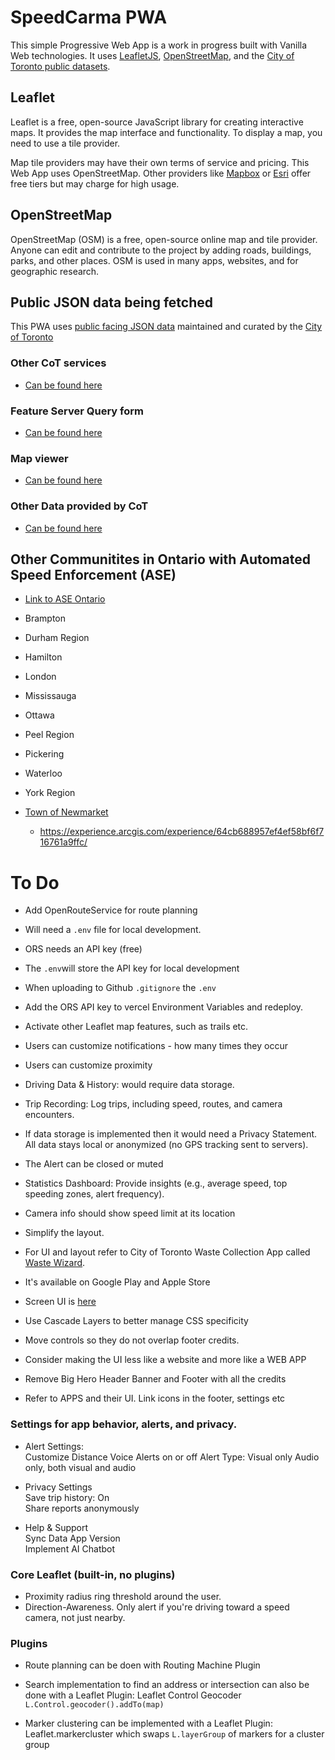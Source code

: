 # SpeedCarma PWA

This simple Progressive Web App is a work in progress built with Vanilla Web technologies. It uses [LeafletJS](https://leafletjs.com/), [OpenStreetMap](https://www.openstreetmap.org/), and the [City of Toronto public datasets](https://www.toronto.ca/city-government/data-research-maps/open-data/).

## Leaflet

Leaflet is a free, open-source JavaScript library for creating interactive maps. It provides the map interface and functionality. To display a map, you need to use a tile provider.

Map tile providers may have their own terms of service and pricing. This Web App uses OpenStreetMap. Other providers like [Mapbox](https://www.mapbox.com/) or [Esri](https://www.esri.com/en-us/home) offer free tiers but may charge for high usage.

## OpenStreetMap

OpenStreetMap (OSM) is a free, open-source online map and tile provider. Anyone can edit and contribute to the project by adding roads, buildings, parks, and other places. OSM is used in many apps, websites, and for geographic research.


## Public JSON data being fetched

This PWA uses [public facing JSON data](https://services3.arcgis.com/b9WvedVPoizGfvfD/ArcGIS/rest/services/COT_SPEED_CAMERAS/FeatureServer/0/query?where=1%3D1%20&objectIds=&time=&geometry=&geometryType=esriGeometryEnvelope&inSR=&spatialRel=esriSpatialRelIntersects&resultType=none&distance=0.0&units=esriSRUnit_Meter&returnGeodetic=false&outFields=*&returnGeometry=true&multipatchOption=xyFootprint&maxAllowableOffset=&geometryPrecision=&outSR=&datumTransformation=&applyVCSProjection=false&returnIdsOnly=false&returnUniqueIdsOnly=false&returnCountOnly=false&returnExtentOnly=false&returnDistinctValues=false&orderByFields=&groupByFieldsForStatistics=&outStatistics=&having=&resultOffset=&resultRecordCount=&returnZ=false&returnM=false&returnExceededLimitFeatures=true&quantizationParameters=&sqlFormat=none&token=&f=json) maintained and curated by the [City of Toronto](https://www.toronto.ca/city-government/data-research-maps/open-data/)

### Other CoT services

- [Can be found here](https://services3.arcgis.com/b9WvedVPoizGfvfD/ArcGIS/rest/services/)

### Feature Server Query form

- [Can be found here](https://services3.arcgis.com/b9WvedVPoizGfvfD/ArcGIS/rest/services/COT_SPEED_CAMERAS/FeatureServer/0/query)


### Map viewer

- [Can be found here](https://www.arcgis.com/apps/mapviewer/index.html?url=https://services3.arcgis.com/b9WvedVPoizGfvfD/ArcGIS/rest/services/COT_SPEED_CAMERAS/FeatureServer&source=sd)

### Other Data provided by CoT

- [Can be found here](https://services3.arcgis.com/b9WvedVPoizGfvfD/ArcGIS/rest/services/)

## Other Communitites in Ontario with Automated Speed Enforcement (ASE)

- [Link to ASE Ontario](https://www.aseontario.com/ase-communities)

- Brampton
- Durham Region
- Hamilton
- London
- Mississauga
- Ottawa
- Peel Region
- Pickering
- Waterloo
- York Region
- [Town of Newmarket](https://www.newmarket.ca/CommunitySafetyCameras)
    - https://experience.arcgis.com/experience/64cb688957ef4ef58bf6f716761a9ffc/


# To Do

- Add OpenRouteService for route planning
- Will need a `.env` file for local development.
- ORS needs an API key (free) 
- The `.env`will store the API key for local development
- When uploading to Github `.gitignore` the `.env`
- Add the ORS API key to vercel Environment Variables and redeploy.

- Activate other Leaflet map features, such as trails etc. 
- Users can customize notifications - how many times they occur
- Users can customize proximity
- Driving Data & History: would require data storage.
- Trip Recording: Log trips, including speed, routes, and camera encounters.
- If data storage is implemented then it would need a Privacy Statement. All data stays local or anonymized (no GPS tracking sent to servers).

- The Alert can be closed or muted
- Statistics Dashboard: Provide insights (e.g., average speed, top speeding zones, alert frequency).

- Camera info should show speed limit at its location

- Simplify the layout.
- For UI and layout refer to City of Toronto Waste Collection App called [Waste Wizard](https://www.toronto.ca/services-payments/recycling-organics-garbage/waste-wizard/). 
- It's available on Google Play and Apple Store
- Screen UI is [here](https://play.google.com/store/apps/details?id=ca.toronto.torontowastewizard&hl=en_CA)
- Use Cascade Layers to better manage CSS specificity
- Move controls so they do not overlap footer credits.
- Consider making the UI less like a website and more like a WEB APP
- Remove Big Hero Header Banner and Footer with all the credits
- Refer to APPS and their UI. Link icons in the footer, settings etc

### Settings for app behavior, alerts, and privacy.

- Alert Settings:                                 
Customize Distance
Voice Alerts on or off
Alert Type: Visual only Audio only, both visual and audio

- Privacy Settings                              
Save trip history: On                        
Share reports anonymously                    

- Help & Support                                
Sync Data
App Version       
Implement AI Chatbot                            


### Core Leaflet (built-in, no plugins)

- Proximity radius ring threshold around the user.
- Direction-Awareness. Only alert if you're driving toward a speed camera, not just nearby.

### Plugins

- Route planning can be doen with Routing Machine Plugin 

- Search implementation to find an address or intersection can also be done with a Leaflet Plugin: Leaflet Control Geocoder `L.Control.geocoder().addTo(map)`

- Marker clustering can be implemented with a Leaflet Plugin: Leaflet.markercluster which swaps `L.layerGroup` of markers for a cluster group